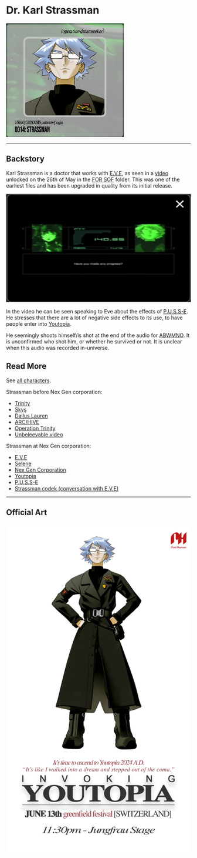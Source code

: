 # Dr. Karl Strassman

![Karl Strassman's avatar](../../Resources/characters/strassman/strassman.png)

***

## Backstory

Karl Strassman is a doctor that works with [E.V.E](eve), as seen in a 
[video](../files/strassmancodec) unlocked on the 26th of May in the 
[FOR SOF](../files/for-sof) folder. This was one of the earliest files and 
has been upgraded in quality from its initial release.

![Strassman in a conversation with Eve](../../Resources/characters/strassman/strassman_video.png)

In the video he can be seen speaking to Eve about the effects of [P.U.S.S-E](../lore/pusse). 
He stresses that there are a lot of negative side effects to its use, to have people 
enter into [Youtopia](../lore/youtopia).

He seemingly shoots himself/is shot at the end of the audio for [ABWMNO](../music/song-abwmno). 
It is unconfirmed who shot him, or whether he survived or not. It is unclear 
when this audio was recorded in-universe.

## Read More

See [all characters](characters).

Strassman before Nex Gen corporation:

- [Trinity](characters#trinity)
- [Skys](skys)
- [Dallus Lauren](dallus-lauren)
- [ARC/HIVE](../lore/archive)
- [Operation Trinity](../files/trinity_document)
- [Unbeleevable video](../files/unbeleevable)

Strassman at Nex Gen corporation:

- [E.V.E](eve)
- [Selene](selene)
- [Nex Gen Corporation](../lore/nex-gen-corporation)
- [Youtopia](../lore/youtopia)
- [P.U.S.S-E](../lore/pusse)
- [Strassman codek (conversation with E.V.E)](../files/strassmancodec)

***

## Official Art

![Promotional poster for Strassman](../../Resources/characters/strassman/poster.jpg)
